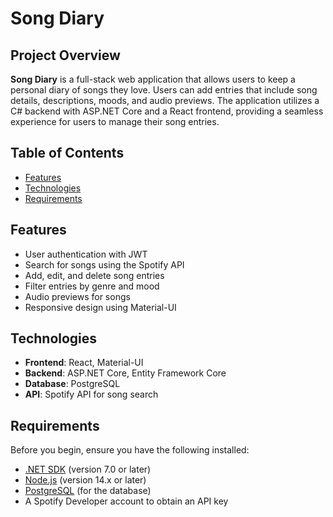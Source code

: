 # Song Diary

## Project Overview

**Song Diary** is a full-stack web application that allows users to keep a personal diary of songs they love. Users can add entries that include song details, descriptions, moods, and audio previews. The application utilizes a C# backend with ASP.NET Core and a React frontend, providing a seamless experience for users to manage their song entries.

## Table of Contents
- [Features](#features)
- [Technologies](#technologies)
- [Requirements](#requirements)

## Features

- User authentication with JWT
- Search for songs using the Spotify API
- Add, edit, and delete song entries
- Filter entries by genre and mood
- Audio previews for songs
- Responsive design using Material-UI

## Technologies

- **Frontend**: React, Material-UI
- **Backend**: ASP.NET Core, Entity Framework Core
- **Database**: PostgreSQL
- **API**: Spotify API for song search

## Requirements

Before you begin, ensure you have the following installed:

- [.NET SDK](https://dotnet.microsoft.com/download) (version 7.0 or later)
- [Node.js](https://nodejs.org/) (version 14.x or later)
- [PostgreSQL](https://www.postgresql.org/download/) (for the database)
- A Spotify Developer account to obtain an API key
